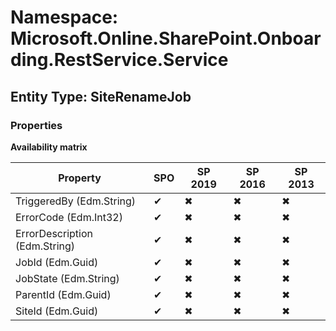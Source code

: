 # Namespace: Microsoft.Online.SharePoint.Onboarding.RestService.Service
## Entity Type: SiteRenameJob

### Properties

**Availability matrix**

Property | SPO | SP 2019 | SP 2016 | SP 2013
----------|-----|---------|---------|--------
TriggeredBy (Edm.String) | ✔ | ✖ | ✖ | ✖
ErrorCode (Edm.Int32) | ✔ | ✖ | ✖ | ✖
ErrorDescription (Edm.String) | ✔ | ✖ | ✖ | ✖
JobId (Edm.Guid) | ✔ | ✖ | ✖ | ✖
JobState (Edm.String) | ✔ | ✖ | ✖ | ✖
ParentId (Edm.Guid) | ✔ | ✖ | ✖ | ✖
SiteId (Edm.Guid) | ✔ | ✖ | ✖ | ✖

